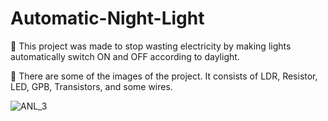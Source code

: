 # Automatic-Night-Light

💠 This project was made to stop wasting electricity by making lights automatically switch ON and OFF according to daylight.

💠 There are some of the images of the project. It consists of LDR, Resistor, LED, GPB, Transistors, and some wires.


![ANL_3](https://github.com/kamlesh2/Automatic-Night-Light/assets/47275110/57399e27-e4a5-4d3d-b64f-6ec64aaca211)
